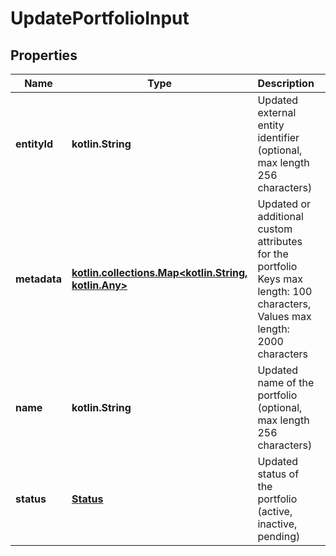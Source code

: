 
# UpdatePortfolioInput

## Properties
| Name | Type | Description | Notes |
| ------------ | ------------- | ------------- | ------------- |
| **entityId** | **kotlin.String** | Updated external entity identifier (optional, max length 256 characters) |  [optional] |
| **metadata** | [**kotlin.collections.Map&lt;kotlin.String, kotlin.Any&gt;**](kotlin.Any.md) | Updated or additional custom attributes for the portfolio Keys max length: 100 characters, Values max length: 2000 characters |  [optional] |
| **name** | **kotlin.String** | Updated name of the portfolio (optional, max length 256 characters) |  [optional] |
| **status** | [**Status**](Status.md) | Updated status of the portfolio (active, inactive, pending) |  [optional] |



